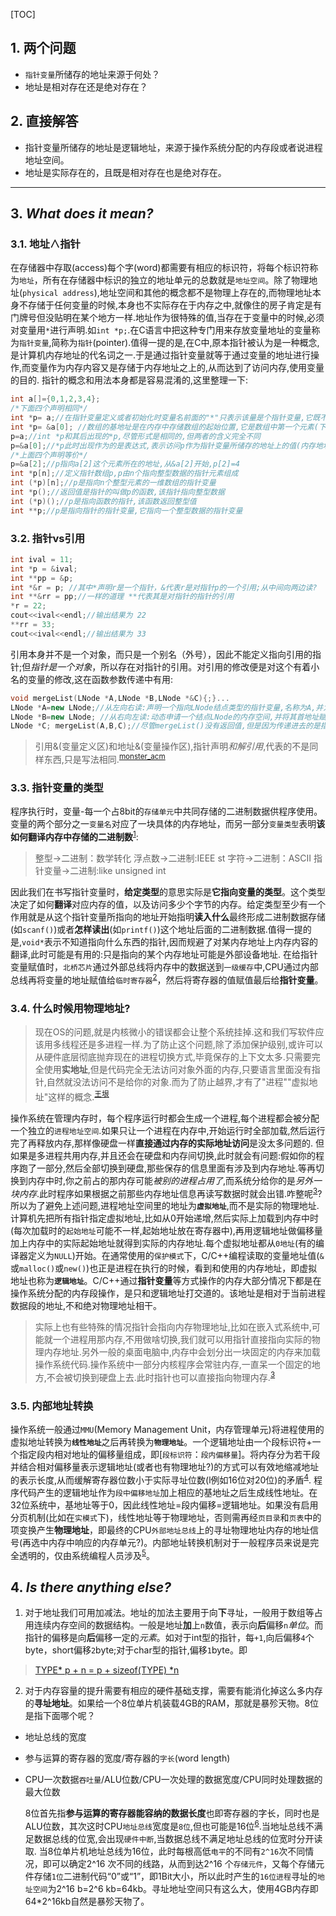 

[TOC]
## 1. **两个问题**
- `指针变量`所储存的地址来源于何处？
- 地址是相对存在还是绝对存在？

## 2. **直接解答**
* 指针变量所储存的地址是逻辑地址，来源于操作系统分配的内存段或者说进程地址空间。
* 地址是实际存在的，且既是相对存在也是绝对存在。


----
## 3. ***What does it mean?***
### 3.1. 地址$\wedge$指针

在存储器中存取(access)每个字(word)都需要有相应的标识符，将每个标识符称为`地址`，所有在存储器中标识的独立的地址单元的总数就是`地址空间`。除了物理地址(`physical address`),地址空间和其他的概念都不是物理上存在的,而物理地址本身不存储于任何变量的时候,本身也不实际存在于内存之中,就像住的房子肯定是有门牌号但没贴明在某个地方一样.地址作为很特殊的值,当存在于变量中的时候,必须对变量用`*`进行声明.如`int *p;`.在C语言中把这种专门用来存放变量地址的变量称为`指针变量`,简称为`指针`(pointer).值得一提的是,在C中,原本指针被认为是一种概念,是计算机内存地址的代名词之一.于是通过指针变量就等于通过变量的地址进行操作,而变量作为内存内容又是存储于内存地址之上的,从而达到了访问内存,使用变量的目的.
指针的概念和用法本身都是容易混淆的,这里整理一下:
```cpp
int a[]={0,1,2,3,4};
/*下面四个声明相同*/
int *p= a;//在指针变量定义或者初始化时变量名前面的"*"只表示该量是个指针变量,它既不是乘法运算符也不是间接访问符;指针变量相比于存储普通值的变量,最大的区别在于它存储的是地址,因而用"*"单独声明;这一句如下可以拆成两句:int *p,p=a;
int *p= &a[0]; //数组的基地址是在内存中存储数组的起始位置,它是数组中第一个元素(下标为0)的地址&a[0],因此数组名a本身是一个地址即地址值
p=a;//int *p和其后出现的*p,尽管形式是相同的,但两者的含义完全不同
p=&a[0];//*p此时出现作为的是表达式,表示访问p作为指针变量所储存的地址上的值(内存地址)
/*上面四个声明等价*/
p=&a[2];//p指向a[2]这个元素所在的地址,从&a[2]开始,p[2]=4
int *p[n];//定义指针数组p,p由n个指向整型数据的指针元素组成
int (*p)[n];//p是指向n个整型元素的一维数组的指针变量
int *p();//返回值是指针的叫做p的函数,该指针指向整型数据
int (*p)();//p是指向函数的指针,该函数返回整型值
int **p;//p是指向指针的指针变量,它指向一个整型数据的指针变量
```
### 3.2. 指针vs引用

```cpp
int ival = 11;
int *p = &ival;
int **pp = &p;
int *&r = p; //其中*声明r是一个指针，&代表r是对指针p的一个引用;从中间向两边读?
int **&rr = pp;//一样的道理 **代表其是对指针的指针的引用
*r = 22;
cout<<ival<<endl;//输出结果为 22
**rr = 33;
cout<<ival<<endl;//输出结果为 33
```
引用本身并不是一个对象，而只是一个别名（外号），因此不能定义指向引用的指针;但*指针是一个对象*，所以存在对指针的引用。对引用的修改便是对这个有着小名的变量的修改,这在函数参数传递中有用:

```cpp
void mergeList(LNode *A,LNode *B,LNode *&C){;}...
LNode *A=new LNode;//从左向右读:声明一个指向LNode结点类型的指针变量,名称为A,并为其申请一块地址空间,空间大小为一个结点LNode那么大
LNode *B=new LNode; //从右向左读:动态申请一个结点LNode的内存空间,并将其首地址赋给结点型指针变量B
LNode *C; mergeList(A,B,C);//尽管mergeList()没有返回值,但是因为传递进去的是指针变量C的引用,所以函数内对C的改变即是主函数内对C本身的改变
```

>引用&(变量定义区)和地址&(变量操作区),指针声明*和解引用*,代表的不是同样东西,只是写法相同.<sup>[monster_acm](https://blog.csdn.net/monster_acm/article/details/81218193)</sup>

### 3.3. 指针变量的类型
程序执行时，变量-每一个占8bit的`存储单元`中共同存储的二进制数据供程序使用。变量的两个部分之一`变量名`对应了一块具体的内存地址，而另一部分`变量类型`表明**该如何翻译内存中存储的二进制数**<sup>[1](https://www.cnblogs.com/lanuage/p/7725754.html)</sup>:

>整型->二进制：数学转化
>浮点数->二进制:IEEE st
>字符->二进制：ASCII
>指针变量->二进制:like unsigned int
 
因此我们在书写指针变量时，**给定类型**的意思实际是**它指向变量的类型**。这个类型决定了如何**翻译**对应内存的值，以及访问多少个字节的内存。给定类型至少有一个作用就是从这个指针变量所指向的地址开始指明**读入什么**最终形成二进制数据存储(如`scanf()`)或者**怎样读出**(如`printf()`)这个地址后面的二进制数据.值得一提的是,`void*`表示不知道指向什么东西的指针,因而规避了对某内存地址上内存内容的翻译,此时可能是有用的:只是指向的某个内存地址可能是外部设备地址.
在给指针变量赋值时，`北桥芯片`通过外部总线将内存中的数据送到`一级缓存`中,CPU通过内部总线再将变量的地址赋值给`临时寄存器`<sup>[2](https://blog.csdn.net/bjbz_cxy/article/details/78508768)</sup>，然后将寄存器的值赋值最后给**指针变量**。

### 3.4. 什么时候用物理地址?
>现在OS的问题,就是内核微小的错误都会让整个系统挂掉.这和我们写软件应该用多线程还是多进程一样.为了防止这个问题,除了添加保护级别,或许可以从硬件底层彻底抛弃现在的进程切换方式,毕竟保存的上下文太多.只需要完全使用**实地址**,但是代码完全无法访问对象外面的内存,只要语言里面没有指针,自然就没法访问不是给你的对象.而为了防止越界,才有了"进程""虚拟地址"这样的概念.<sup>[王垠](http://www.yinwang.org/blog-cn/2019/08/19/microkernel)</sup>

操作系统在管理内存时，每个程序运行时都会生成一个进程,每个进程都会被分配一个独立的`进程地址空间`.如果只让一个进程在内存中,开始运行时全部加载,然后运行完了再释放内存,那样像硬盘一样**直接通过内存的实际地址访问**是没太多问题的. 但如果是多进程共用内存,并且还会在硬盘和内存间切换,此时就会有问题:假如你的程序跑了一部分,然后全部切换到硬盘,那些保存的信息里面有涉及到内存地址.等再切换到内存中时,你之前占的那内存可能*被别的进程占用了*,而系统分给你的是*另外一块内存*.此时程序如果根据之前那些内存地址信息再读写数据时就会出错.咋整呢<sup>[3](https://blog.csdn.net/weiwenhp/article/details/8506228)</sup>?
所以为了避免上述问题,进程地址空间里的地址为<strong>`虚拟地址`</strong>,而不是实际的物理地址.计算机先把所有指针指定虚拟地址,比如从0开始递增,然后实际上加载到内存中时(每次加载时的`起始地址`可能不一样,起始地址放在寄存器中),再用逻辑地址做偏移量加上内存中的实际起始地址就得到实际的内存地址.每个虚拟地址都从`0地址`(有的编译器定义为`NULL`)开始。在通常使用的`保护模式`下，C/C++编程读取的变量地址值(`&`或`malloc()`或`new()`)也正是进程在执行的时候，看到和使用的内存地址，即虚拟地址也称为<strong>`逻辑地址`</strong>。C/C++通过**指针变量**等方式操作的内存大部分情况下都是在操作系统分配的内存段操作，是只和逻辑地址打交道的。该地址是相对于当前进程数据段的地址,不和绝对物理地址相干。
>实际上也有些特殊的情况指针会指向内存物理地址,比如在嵌入式系统中,可能就一个进程用那内存,不用做啥切换,我们就可以用指针直接指向实际的物理内存地址.另外一般的桌面电脑中,内存中会划分出一块固定的内存来加载操作系统代码.操作系统中一部分内核程序会常驻内存,一直呆一个固定的地方,不会被切换到硬盘上去.此时指针也可以直接指向物理内存.<sup>[3](https://blog.csdn.net/weiwenhp/article/details/8506228)</sup>

### 3.5. 内部地址转换
操作系统一般通过`MMU`(Memory Management Unit，内存管理单元)将进程使用的虚拟地址转换为<strong>`线性地址`</strong>之后再转换为<strong>`物理地址`</strong>。一个逻辑地址由一个段标识符+一个指定段内相对地址的偏移量组成，即[`段标识符`：`段内偏移量`]。将内存分为若干段并结合相对偏移量表示逻辑地址(或者也有物理地址?)的方式可以有效地缩减地址的表示长度,从而缓解寄存器位数小于实际寻址位数(l例如16位对20位)的矛盾<sup>[4](https://wenku.baidu.com/view/217386635ff7ba0d4a7302768e9951e79a89693d.html)</sup>.
程序代码产生的逻辑地址作为`段中偏移地址`加上相应的基地址之后生成线性地址。在32位系统中，基地址等于0，因此线性地址=段内偏移=逻辑地址。如果没有启用分页机制(比如在`实模式`下)，线性地址等于物理地址，否则需再经`页目录`和`页表`中的项变换产生**物理地址**，即最终的CPU`外部地址总线`上的寻址物理地址内存的地址信号(再选中内存中响应的内存单元?)。内部地址转换机制对于一般程序员来说是完全透明的，仅由系统编程人员涉及<sup>[5](https://www.cnblogs.com/kobe-echo/articles/4797192.html)</sup>。

## 4. ***Is there anything else?***
1. 对于地址我们可用加减法。地址的加法主要用于向**下**寻址，一般用于数组等占用连续内存空间的数据结构。一般是地址**加**上`n`数值，表示向**后**偏移`n`*单位*。而指针的偏移是向**后**偏移一定的*元素*。如对于int型的指针，每`+1`,向后偏移`4`个byte，short偏移`2`byte;对于char型的指针,偏移`1`byte。即
>[TYPE* p + n = p + sizeof(TYPE) *n](https://www.cnblogs.com/lanuage/p/7725754.html)

2. 对于内存容量的提升需要有相应的硬件基础支撑，需要有能消化掉这么多内存的**寻址地址**。如果给一个8位单片机装载4GB的RAM，那就是暴殄天物。8位是指下面哪个呢？

* 地址总线的宽度
* 参与运算的寄存器的宽度/寄存器的`字长`(word length)
* CPU一次数据`吞吐量`/ALU位数/CPU一次处理的数据宽度/CPU同时处理数据的最大位数


	8位首先指**参与运算的寄存器能容纳的数据长度**也即寄存器的字长，同时也是ALU位数，其次这时CPU`地址总线`宽度是`8位`,但也可能是16位<sup>[6](https://www.cnblogs.com/zhugeanran/p/8434543.html)</sup>.当地址总线不满足数据总线的位宽,会出现`硬件中断`,当数据总线不满足地址总线的位宽时分开读取.
当8位单片机地址总线为16位，此时每根高低`电平`的不同有`2^16`次不同情况，即可以确定2^16 次不同的线路，从而到达2^16 个`存储元件`，又每个存储元件存储`1位`二进制代码“0”或“1”，即1Bit大小，所以此时产生的`16位进程`寻址的`地址空间`为2^16 b=2^6 kb=64kb。寻址地址空间只有这么大，使用4GB内存即64*2^16kb自然是暴殄天物了。

